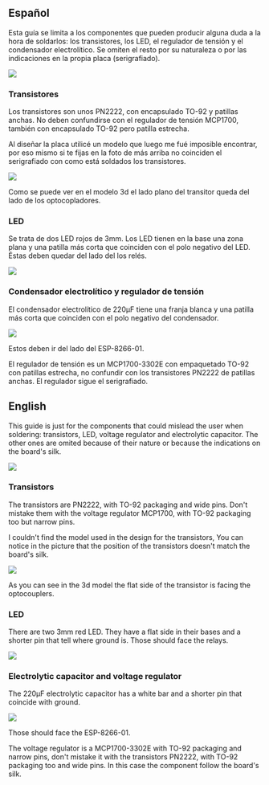 ## Español

Esta guía se limita a los componentes que pueden producir alguna duda a la hora de soldarlos: los transistores, los LED, el regulador de tensión y el condensador electrolítico. Se omiten el resto por su naturaleza o por las indicaciones en la propia placa (serigrafiado).

![](https://raw.githubusercontent.com/jorgegarciadev/wifikit/master/pictures/IMG_1003.jpg)

### Transistores

Los transistores son unos PN2222, con encapsulado TO-92 y patillas anchas. No deben confundirse con el regulador de tensión MCP1700, también con encapsulado TO-92 pero patilla estrecha.

Al diseñar la placa utilicé un modelo que luego me fué imposible encontrar, por eso mismo si te fijas en la foto de más arriba no coinciden el serigrafiado con como está soldados los transistores.

![](https://raw.githubusercontent.com/jorgegarciadev/wifikit/master/Instructions/img/01.png)

Como se puede ver en el modelo 3d el lado plano del transitor queda del lado de los optocopladores.


### LED

Se trata de dos LED rojos de 3mm. Los LED tienen en la base una zona plana y una patilla más corta que coinciden con el polo negativo del LED. Éstas deben quedar del lado del los relés.

![](https://raw.githubusercontent.com/jorgegarciadev/wifikit/master/Instructions/img/02.png)


### Condensador electrolítico y regulador de tensión

El condensador electrolítico de 220μF tiene una franja blanca y una patilla más corta que coinciden con el polo negativo del condensador.

![](https://raw.githubusercontent.com/jorgegarciadev/wifikit/master/Instructions/img/03.png)

Estos deben ir del lado del ESP-8266-01.

El regulador de tensión es un MCP1700-3302E con empaquetado TO-92 con patillas estrecha, no confundir con los transistores PN2222 de patillas anchas. El regulador sigue el serigrafiado.



## English

This guide is just for the components that could mislead the user when soldering: transistors, LED, voltage regulator and electrolytic capacitor. The other ones are omited because of their nature or because the indications on the board's silk.

![](https://raw.githubusercontent.com/jorgegarciadev/wifikit/master/pictures/IMG_1003.jpg)


### Transistors

The transistors are PN2222, with TO-92 packaging and wide pins. Don't mistake them with the voltage regulator MCP1700, with TO-92 packaging too but narrow pins.

I couldn't find the model used in the design for the transistors, You can notice in the picture that the position of the transistors doesn't match the board's silk.

![](https://raw.githubusercontent.com/jorgegarciadev/wifikit/master/Instructions/img/01.png)

As you can see in the 3d model the flat side of the transistor is facing the optocouplers.


### LED

There are two 3mm red LED. They have a flat side in their bases and a shorter pin that tell where ground is. Those should face the relays.

![](https://raw.githubusercontent.com/jorgegarciadev/wifikit/master/Instructions/img/02.png)


### Electrolytic capacitor and voltage regulator

The 220μF electrolytic capacitor has a white bar and a shorter pin that coincide with ground.

![](https://raw.githubusercontent.com/jorgegarciadev/wifikit/master/Instructions/img/03.png)

Those should face the ESP-8266-01.

The voltage regulator is a MCP1700-3302E with TO-92 packaging and narrow pins, don't mistake it with the transistors PN2222, with TO-92 packaging too and wide pins. In this case the component follow the board's silk.